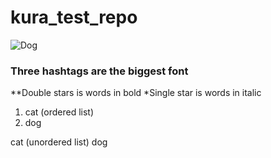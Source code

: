 # kura_test_repo
![Dog](https://i.pinimg.com/736x/6f/9e/b7/6f9eb7ea30ea2558257131083c26f47b.jpg)
### Three hashtags are the biggest font

**Double stars is words in bold
*Single star is words in italic

1. cat (ordered list)
2. dog

cat (unordered list)
dog
